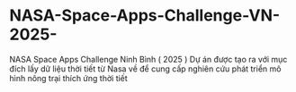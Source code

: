 # NASA-Space-Apps-Challenge-VN-2025-
NASA Space Apps Challenge Ninh Bình ( 2025 )
Dự án được tạo ra với mục đích lấy dữ liệu thời tiết từ Nasa về để cung cấp nghiên cứu phát triển mô hình nông trại thích ứng thời tiết
